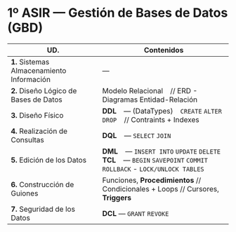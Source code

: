 # 1º ASIR — Gestión de Bases de Datos (GBD)


| UD.                                              | Contenidos
| ---                                              | ---
| **1.** Sistemas Almacenamiento Información       | —
| **2.** Diseño Lógico de Bases de Datos           | Modelo Relacional &ensp; // ERD - Diagramas Entidad-Relación
| **3.** Diseño Físico                             | **DDL** &ensp; — (DataTypes) &ensp; `CREATE` `ALTER` `DROP` &ensp; // Contraints + Indexes
| **4.** Realización de Consultas                  | **DQL** &ensp; — `SELECT` `JOIN`
| **5.** Edición de los Datos                      | **DML**  &ensp; — `INSERT INTO` `UPDATE` `DELETE` <br> **TCL** &ensp; — `BEGIN` `SAVEPOINT` `COMMIT` `ROLLBACK` - `LOCK/UNLOCK TABLES`
| **6.** Construcción de Guiones                   | Funciones, **Procedimientos** // Condicionales + Loops // Cursores, **Triggers**
| **7.** Seguridad de los Datos                    | **DCL** — `GRANT` `REVOKE`